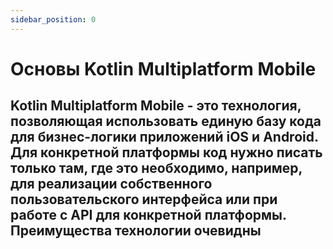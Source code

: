 ```yaml
---
sidebar_position: 0
---
```


# Основы Kotlin Multiplatform Mobile

Kotlin Multiplatform Mobile - это технология, позволяющая использовать единую базу кода для бизнес-логики приложений iOS и Android. Для конкретной платформы код нужно писать только там, где это необходимо, например, для реализации собственного пользовательского интерфейса или при работе с API для конкретной платформы.  
Преимущества технологии очевидны
 - 